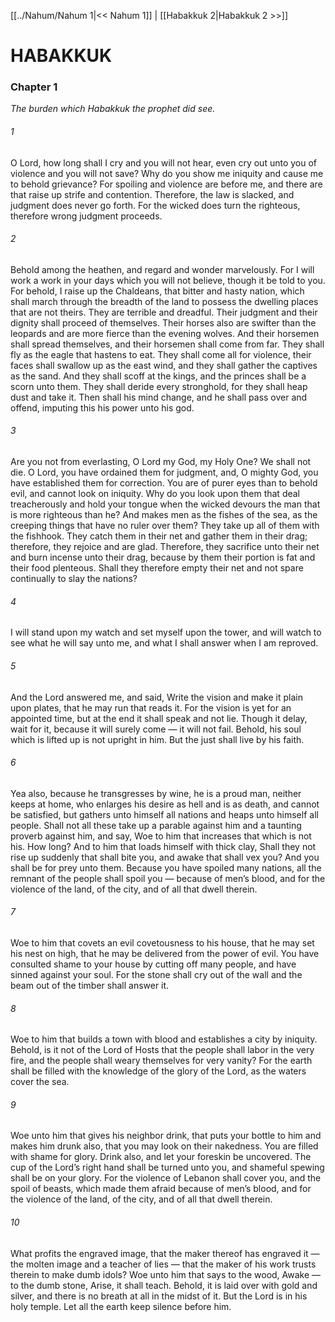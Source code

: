 [[../Nahum/Nahum 1|<< Nahum 1]]  |  [[Habakkuk 2|Habakkuk 2 >>]]

# HABAKKUK
### Chapter 1

*The burden which Habakkuk the prophet did see.*

###### 1
O Lord, how long shall I cry and you will not hear, even cry out unto you of violence and you will not save? Why do you show me iniquity and cause me to behold grievance? For spoiling and violence are before me, and there are that raise up strife and contention. Therefore, the law is slacked, and judgment does never go forth. For the wicked does turn the righteous, therefore wrong judgment proceeds.

###### 2
Behold among the heathen, and regard and wonder marvelously. For I will work a work in your days which you will not believe, though it be told to you. For behold, I raise up the Chaldeans, that bitter and hasty nation, which shall march through the breadth of the land to possess the dwelling places that are not theirs. They are terrible and dreadful. Their judgment and their dignity shall proceed of themselves. Their horses also are swifter than the leopards and are more fierce than the evening wolves. And their horsemen shall spread themselves, and their horsemen shall come from far. They shall fly as the eagle that hastens to eat. They shall come all for violence, their faces shall swallow up as the east wind, and they shall gather the captives as the sand. And they shall scoff at the kings, and the princes shall be a scorn unto them. They shall deride every stronghold, for they shall heap dust and take it. Then shall his mind change, and he shall pass over and offend, imputing this his power unto his god.

###### 3
Are you not from everlasting, O Lord my God, my Holy One? We shall not die. O Lord, you have ordained them for judgment, and, O mighty God, you have established them for correction. You are of purer eyes than to behold evil, and cannot look on iniquity. Why do you look upon them that deal treacherously and hold your tongue when the wicked devours the man that is more righteous than he? And makes men as the fishes of the sea, as the creeping things that have no ruler over them? They take up all of them with the fishhook. They catch them in their net and gather them in their drag; therefore, they rejoice and are glad. Therefore, they sacrifice unto their net and burn incense unto their drag, because by them their portion is fat and their food plenteous. Shall they therefore empty their net and not spare continually to slay the nations?

###### 4
I will stand upon my watch and set myself upon the tower, and will watch to see what he will say unto me, and what I shall answer when I am reproved.

###### 5
And the Lord answered me, and said, Write the vision and make it plain upon plates, that he may run that reads it. For the vision is yet for an appointed time, but at the end it shall speak and not lie. Though it delay, wait for it, because it will surely come — it will not fail. Behold, his soul which is lifted up is not upright in him. But the just shall live by his faith.

###### 6
Yea also, because he transgresses by wine, he is a proud man, neither keeps at home, who enlarges his desire as hell and is as death, and cannot be satisfied, but gathers unto himself all nations and heaps unto himself all people. Shall not all these take up a parable against him and a taunting proverb against him, and say, Woe to him that increases that which is not his. How long? And to him that loads himself with thick clay, Shall they not rise up suddenly that shall bite you, and awake that shall vex you? And you shall be for prey unto them. Because you have spoiled many nations, all the remnant of the people shall spoil you — because of men’s blood, and for the violence of the land, of the city, and of all that dwell therein.

###### 7
Woe to him that covets an evil covetousness to his house, that he may set his nest on high, that he may be delivered from the power of evil. You have consulted shame to your house by cutting off many people, and have sinned against your soul. For the stone shall cry out of the wall and the beam out of the timber shall answer it.

###### 8
Woe to him that builds a town with blood and establishes a city by iniquity. Behold, is it not of the Lord of Hosts that the people shall labor in the very fire, and the people shall weary themselves for very vanity? For the earth shall be filled with the knowledge of the glory of the Lord, as the waters cover the sea.

###### 9
Woe unto him that gives his neighbor drink, that puts your bottle to him and makes him drunk also, that you may look on their nakedness. You are filled with shame for glory. Drink also, and let your foreskin be uncovered. The cup of the Lord’s right hand shall be turned unto you, and shameful spewing shall be on your glory. For the violence of Lebanon shall cover you, and the spoil of beasts, which made them afraid because of men’s blood, and for the violence of the land, of the city, and of all that dwell therein.

###### 10
What profits the engraved image, that the maker thereof has engraved it — the molten image and a teacher of lies — that the maker of his work trusts therein to make dumb idols? Woe unto him that says to the wood, Awake — to the dumb stone, Arise, it shall teach. Behold, it is laid over with gold and silver, and there is no breath at all in the midst of it. But the Lord is in his holy temple. Let all the earth keep silence before him.